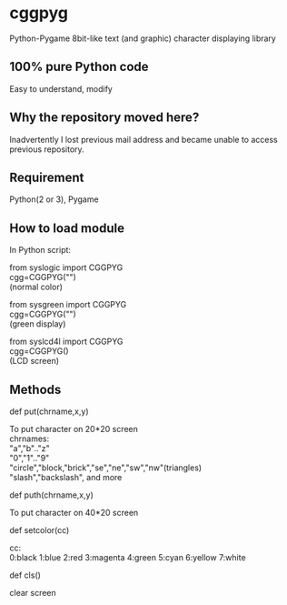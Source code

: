 # cggpyg
Python-Pygame 8bit-like text (and graphic) character displaying library

## 100% pure Python code
Easy to understand, modify

## Why the repository moved here?
Inadvertently I lost previous mail address and became unable to access previous repository.

## Requirement

Python(2 or 3), Pygame

## How to load module

In Python script:

from syslogic import CGGPYG<br />
cgg=CGGPYG("")<br />
(normal color)

from sysgreen import CGGPYG<br />
cgg=CGGPYG("")<br />
(green display)

from syslcd4l import CGGPYG<br />
cgg=CGGPYG()<br />
(LCD screen)

## Methods

def put(chrname,x,y)

To put character on 20*20 screen<br />
chrnames:<br />
"a","b".."z"<br />
"0","1".."9"<br />
"circle","block,"brick","se","ne","sw","nw"(triangles)<br />
"slash","backslash", and more

def puth(chrname,x,y)

To put character on 40*20 screen

def setcolor(cc)

cc:<br />
0:black 1:blue 2:red 3:magenta 4:green 5:cyan 6:yellow 7:white

def cls()


clear screen
